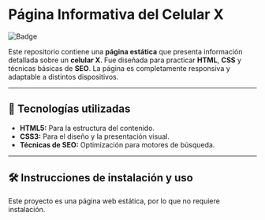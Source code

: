 # Página Informativa del Celular X

![Badge](https://img.shields.io/badge/Estado-Completado-brightgreen)

Este repositorio contiene una **página estática** que presenta información detallada sobre un **celular X**. Fue diseñada para practicar **HTML**, **CSS** y técnicas básicas de **SEO**. La página es completamente responsiva y adaptable a distintos dispositivos.

---

## 🚀 Tecnologías utilizadas
- **HTML5:** Para la estructura del contenido.
- **CSS3:** Para el diseño y la presentación visual.
- **Técnicas de SEO:** Optimización para motores de búsqueda.

---

## 🛠️ Instrucciones de instalación y uso
Este proyecto es una página web estática, por lo que no requiere instalación.
